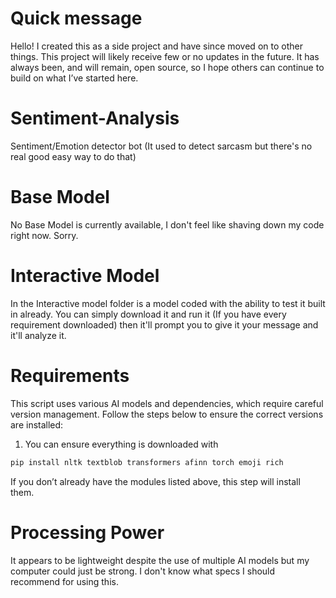 # Quick message
Hello! I created this as a side project and have since moved on to other things. This project will likely receive few or no updates in the future. It has always been, and will remain, open source, so I hope others can continue to build on what I’ve started here.
# Sentiment-Analysis
Sentiment/Emotion detector bot (It used to detect sarcasm but there's no real good easy way to do that)
# Base Model
No Base Model is currently available, I don't feel like shaving down my code right now. Sorry.
# Interactive Model
In the Interactive model folder is a model coded with the ability to test it built in already. You can simply download it and run it (If you have every requirement downloaded) then it'll prompt you to give it your message and it'll analyze it.

# Requirements

This script uses various AI models and dependencies, which require careful version management. Follow the steps below to ensure the correct versions are installed:

1. You can ensure everything is downloaded with
```bash
pip install nltk textblob transformers afinn torch emoji rich
```
If you don’t already have the modules listed above, this step will install them.
# Processing Power
It appears to be lightweight despite the use of multiple AI models but my computer could just be strong. I don't know what specs I should recommend for using this.
